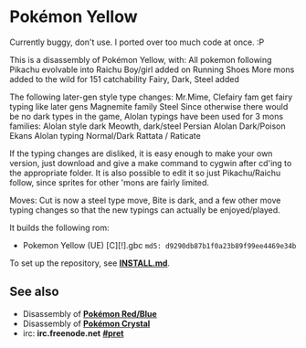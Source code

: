 # Pokémon Yellow  #

Currently buggy, don't use. I ported over too much code at once. :P

This is a disassembly of Pokémon Yellow, with:
 All pokemon following
 Pikachu evolvable into Raichu
 Boy/girl added on
 Running Shoes
 More mons added to the wild for 151 catchability
 Fairy, Dark, Steel added
 
 The following later-gen style type changes:
 Mr.Mime, Clefairy fam get fairy typing like later gens
 Magnemite family Steel
 Since otherwise there would be no dark types in the game, Alolan typings have been used for 3 mons families:
 Alolan style dark Meowth, dark/steel Persian
 Alolan Dark/Poison Ekans
 Alolan typing Normal/Dark Rattata / Raticate
 
 If the typing changes are disliked, it is easy enough to make your own version, just download and give a make command to cygwin after cd'ing to the appropriate folder. It is also possible to edit it so just Pikachu/Raichu follow, since sprites for other 'mons are fairly limited.
 
 Moves:
 Cut is now a steel type move, Bite is dark, and a few other move typing changes so that the new typings can actually be enjoyed/played.
 

It builds the following rom:

* Pokemon Yellow (UE) [C][!].gbc  `md5: d9290db87b1f0a23b89f99ee4469e34b`

To set up the repository, see [**INSTALL.md**](INSTALL.md).


## See also

* Disassembly of [**Pokémon Red/Blue**][pokered]
* Disassembly of [**Pokémon Crystal**][pokecrystal]
* irc: **irc.freenode.net** [**#pret**][irc]

[pokered]: https://github.com/iimarckus/pokered
[pokecrystal]: https://github.com/kanzure/pokecrystal
[irc]: https://kiwiirc.com/client/irc.freenode.net/?#pret

